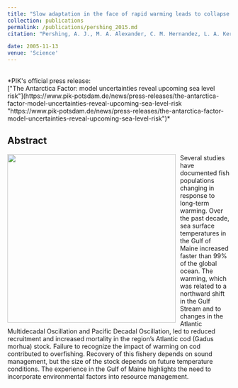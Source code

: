 ```yaml
---
title: "Slow adaptation in the face of rapid warming leads to collapse of the Gulf of Maine cod fishery"
collection: publications
permalink: /publications/pershing_2015.md
citation: "Pershing, A. J., M. A. Alexander, C. M. Hernandez, L. A. Kerr, A. Le Bris, K. E. Mills, J. A. Nye, N. R. Record, <b>H. A. Scannell</b>, J. D. Scott, G. D. Sherwood, and A. C. Thomas (2015), Slow adaptation in the face of rapid warming leads to collapse of the Gulf of Maine cod fishery, <i>Science</i>, 350 (6262): 809-812, DOI: <a href='https://doi.org/10.5194/esd-11-35-2020'>10.1126/science.aac9819</a>"

date: 2005-11-13
venue: 'Science'
---
```


<br />
*PIK's official press release:<br />
["The Antarctica Factor: model uncertainties reveal upcoming sea level risk"](https://www.pik-potsdam.de/news/press-releases/the-antarctica-factor-model-uncertainties-reveal-upcoming-sea-level-risk "https://www.pik-potsdam.de/news/press-releases/the-antarctica-factor-model-uncertainties-reveal-upcoming-sea-level-risk")*

## Abstract
<img src="https://science.sciencemag.org/content/sci/350/6262/809/F1.large.jpg" style="float: left; margin-right: 10px; width:380px;"> 
Several studies have documented fish populations changing in response to long-term warming. Over the past decade, sea surface temperatures in the Gulf of Maine increased faster than 99% of the global ocean. The warming, which was related to a northward shift in the Gulf Stream and to changes in the Atlantic Multidecadal Oscillation and Pacific Decadal Oscillation, led to reduced recruitment and increased mortality in the region’s Atlantic cod (Gadus morhua) stock. Failure to recognize the impact of warming on cod contributed to overfishing. Recovery of this fishery depends on sound management, but the size of the stock depends on future temperature conditions. The experience in the Gulf of Maine highlights the need to incorporate environmental factors into resource management.
